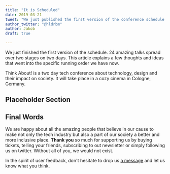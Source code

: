 ```yaml
---
title: "It is Scheduled"
date: 2019-03-21
tweet: "We just published the first version of the conference schedule for #thinkabout19"
author_twitter: "@hldrbm"
author: Jakob
draft: true

---
```


We just finished the first version of the schedule. 24 amazing talks spread
over two stages on two days. This article explains a few thoughts and ideas
that went into the specific running order we have now.

Think About! is a two day tech conference about technology, design and their
impact on society. It will take place in a cozy cinema in Cologne, Germany.

## Placeholder Section

## Final Words

We are happy about all the amazing people that believe in our cause to make not
only the tech industry but also a part of our society a better and more
inclusive place. **Thank you** so much for supporting us by buying tickets, telling
your friends, subscribing to out newsletter or simply following us on twitter.
Without all of you, we would not exist.

In the spirit of user feedback, don't hesitate to drop us [a
message](mailto:kontakt@think-about.io) and let us know what you think.

